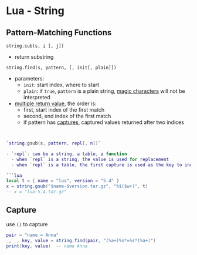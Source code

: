 # Lua - String

## Pattern-Matching Functions

`string.sub(s, i [, j])`

- return substring

`string.find(s, pattern, [, init[, plain]])`

- parameters:
  - `init`: start index, where to start
  - `plain`: if `true`, `pattern` is a plain string, [magic characters](lua-regex.md) will not be interpreted
- [multiple return value](lua-function.md#multiple-result), the order is:
  - first, start index of the first match
  - second, end index of the first match
  - if pattern has [captures](#capture), captured values returned after two indices

```lua


`string.gsub(s, pattern, repl[, n])`

- `repl`: can be a string, a table, a function
  - when `repl` is a string, the value is used for replacement
  - when `repl` is a table, the first capture is used as the key to index the table, and replace captured with the value

```lua
local t = { name = "lua", version = "5.4" }
x = string.gsub("$name-$version.tar.gz", "%$($w+)", t)
-- x = "lua-5.4.tar.gz"
```

## Capture

use `()` to capture

```lua
pair = "name = Anna"
_, _, key, value = string.find(pair, "(%a+)%s*=%s*(%a+)")
print(key, value)  -- name Anna
```
